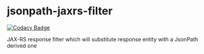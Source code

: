 # jsonpath-jaxrs-filter

[![Codacy Badge](https://api.codacy.com/project/badge/Grade/3d9b578b70f940ae883b2815cd0912f2)](https://www.codacy.com/app/lev-kuznetsov/jsonpath-jaxrs-filter?utm_source=github.com&utm_medium=referral&utm_content=lev-kuznetsov/jsonpath-jaxrs-filter&utm_campaign=badger)

JAX-RS response filter which will substitute response entity with a JsonPath derived one
